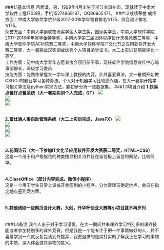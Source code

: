 ###1.1基本信息
吕武谦，男，1999年4月出生于浙江省温州市，现就读于中南大学软件工程1703班，手机15274868187，QQ86965471。
###1.2成绩荣誉
成绩方面：中南大学软件学院17级2017-2018学年智育排名1/175，综合测评排名1/175。</br>
荣誉方面：中南大学钢联物流奖学金大学生奖，国家奖学金，中南大学软件学院2017-2018学年奖学金特等奖，中南大学第二届团体程序设计天梯竞赛三等奖，中南大学软件学院ACM院赛二等奖，中南大学软件学院IT文化节之应用软件开发大赛二等奖，大一暑期武汉实训或优秀个人项目荣誉证书，大二上实训获项目评比一等奖。</br>
工作方面：前中南大学青年志愿者协会项目部干事，现任软件学院信息宣传中心综事部部长，班级学习委员</br>
技能方面：能熟练掌握大一学年课上教授的内容。此外喜爱算法，大一暑期开始做CSUOJ的题目学习各种算法。个人对于机器学习比较感兴趣，在大一暑期开始学习相关算法及python实现方法，能初步分析一些数据集。
###1.3项目介绍
****1.快易点餐厅点餐系统（大一暑期实训个人完成，QT）****
![](http://wx4.sinaimg.cn/mw690/0060lm7Tly1fvyr5q3d2ej30x40ldqgb.jpg)</br>
![](http://wx2.sinaimg.cn/mw690/0060lm7Tly1fvyr6a4nwqj30sb0kxx53.jpg)</br>
![](http://wx2.sinaimg.cn/mw690/0060lm7Tly1fvyr6mrencj30cb0i1tie.jpg)</br></br></br>
****2.富仕通人事自助管理系统（大二上实训完成，JavaFX）****
![](http://wx4.sinaimg.cn/mw690/0060lm7Tly1fvyr7ozyypj30rx0h4793.jpg)</br>
![](http://wx3.sinaimg.cn/mw690/0060lm7Tly1fvyr7ys2ipj311t0rg14h.jpg)</br>
![](http://wx2.sinaimg.cn/mw690/0060lm7Tly1fvyr8b4gwlj311t0rg1kx.jpg)</br>
![](http://wx1.sinaimg.cn/mw690/0060lm7Tly1fvyr8kzgjfj311t0rgk61.jpg)</br></br></br>
****3.花间诗云（大一下参加IT文化节应用软件开发大赛获二等奖，HTML+CSS）****</br>
这是一个用于用户根据花的种类搜寻相关诗并且在留言板上留言的网站，比较简单。</br></br></br>
****4.ClassOffice（部分内容完成，微信小程序）****</br>
这是一个用于学生日常上课或开会签到的小程序。分为管理员确定地点，会员在指定地点签到两方面。</br></br></br>
****5.其他诸如一些网页设计大赛，大创，升华杯创业大赛等小项目就不再罗列****</br></br></br>
###1.4备注
我个人出于对于学习谨慎，在大一期间并未课外学习特别多的课外技能或者参加特别多的课外竞赛，但是我是一个能专注于把一件事情做好的人，并不喜爱学到一点就反复包装到处摆弄，我更追求的是实打实的了解我正在学习的事物的本质，深入体会这件事物的意义。


